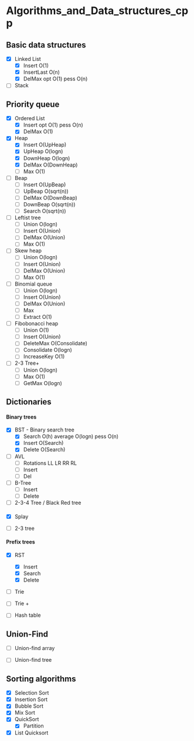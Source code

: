 # Algorithms_and_Data_structures_cpp

## Basic data structures

- [x] Linked List
  - [x] Insert O(1)
  - [x] InsertLast O(n)
  - [x] DelMax opt O(1) pess O(n)

- [ ] Stack
 
## Priority queue
- [x] Ordered List
  - [x] Insert opt O(1) pess O(n)
  - [x] DelMax O(1)
  
- [x] Heap
  - [x] Insert O(UpHeap)
  - [x] UpHeap O(logn)
  - [x] DownHeap O(logn)
  - [x] DelMax O(DownHeap)
  - [ ] Max O(1)

- [ ] Beap
  - [ ] Insert O(UpBeap)
  - [ ] UpBeap O(sqrt(n))
  - [ ] DelMax O(DownBeap)
  - [ ] DownBeap O(sqrt(n))
  - [ ] Search O(sqrt(n))

- [ ] Leftist tree
  - [ ] Union  O(logn)
  - [ ] Insert O(Union)
  - [ ] DelMax O(Union)
  - [ ] Max O(1)
  
- [ ] Skew heap
  - [ ] Union  O(logn)
  - [ ] Insert O(Union)
  - [ ] DelMax O(Union)
  - [ ] Max O(1)
  
- [ ] Binomial queue
  - [ ] Union O(logn)
  - [ ] Insert O(Union)
  - [ ] DelMax O(Union)
  - [ ] Max
  - [ ] Extract O(1)

- [ ] Fibobonacci heap
  - [ ] Union O(1)
  - [ ] Insert O(Union)
  - [ ] DeleteMax O(Consolidate)
  - [ ] Consolidate O(logn)
  - [ ] IncreaseKey O(1)

- [ ] 2-3 Tree+
  - [ ] Union  O(logn)
  - [ ] Max O(1)
  - [ ] GetMax O(logn)
  
## Dictionaries

#### Binary trees

- [x] BST - Binary search tree
  - [x] Search O(h) average O(logn) pess O(n)
  - [x] Insert O(Search)
  - [x] Delete O(Search)

- [ ] AVL
  - [ ] Rotations LL LR RR RL
  - [ ] Insert 
  - [ ] Del
  
- [ ] B-Tree
  - [ ] Insert
  - [ ] Delete

- [ ] 2-3-4 Tree / Black Red tree

#### 

- [x] Splay

- [ ] 2-3 tree 

#### Prefix trees

- [x] RST
  - [x] Insert 
  - [x] Search
  - [x] Delete

- [ ] Trie

- [ ] Trie +

- [ ] Hash table

## Union-Find

- [ ] Union-find array

- [ ] Union-find tree

## Sorting algorithms

- [x] Selection Sort
- [x] Insertion Sort
- [x] Bubble Sort
- [x] Mix Sort
- [x] QuickSort
  - [x] Partition
- [x] List Quicksort
